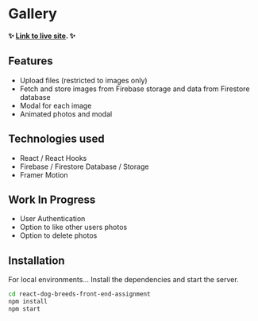 # Gallery

**✨ [Link to live site](https://bykivi.com/react-gallery/). ✨**

## Features

- Upload files (restricted to images only)
- Fetch and store images from Firebase storage and data from Firestore database
- Modal for each image
- Animated photos and modal

## Technologies used

- React / React Hooks
- Firebase / Firestore Database / Storage
- Framer Motion

## Work In Progress

- User Authentication
- Option to like other users photos
- Option to delete photos

## Installation

For local environments...
Install the dependencies and start the server.

```sh
cd react-dog-breeds-front-end-assignment
npm install
npm start
```